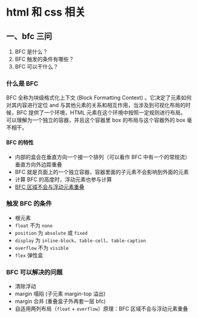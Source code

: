 # html 和 css 相关

## 一、bfc 三问

1. BFC 是什么？
2. BFC 触发的条件有哪些？
3. BFC 可以干什么？

### 什么是 BFC

BFC 全称为块级格式化上下文 (Block Formatting Context) 。它决定了元素如何对其内容进行定位 and 与其他元素的关系和相互作用，当涉及到可视化布局的时候，BFC 提供了一个环境，HTML 元素在这个环境中按照一定规则进行布局。<br/>
可以理解为一个独立的容器，并且这个容器里 box 的布局与这个容器外的 box 毫不相干。

#### BFC 的特性

- 内部的盒会在垂直方向一个接一个排列（可以看作 BFC 中有一个的常规流）垂直方向外边距重叠
- BFC 就是页面上的一个独立容器，容器里面的子元素不会影响到外面的元素
- 计算 BFC 的高度时，浮动元素也参与计算
- [BFC 区域不会与浮动元素重叠](https://zhidao.baidu.com/question/1050642522648545939.html)

### 触发 BFC 的条件

- 根元素
- `float` 不为 `none`
- `position` 为 `absolute` 或 `fixed`
- `display` 为 `inline-block`、`table-cell`、`table-caption`
- `overflow` 不为 `visible`
- `flex` 弹性盒

### BFC 可以解决的问题

- 清除浮动
- margin 塌陷 (子元素 margin-top 溢出)
- margin 合并 (重叠盒子外再套一层 bfc)
- 自适用两列布局（`float` + `overflow`）原理：BFC 区域不会与浮动元素重叠

<br/>
<Valine></Valine>
